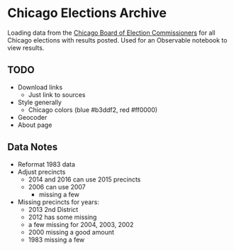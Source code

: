 # Chicago Elections Archive

Loading data from the [Chicago Board of Election Commissioners](https://chicagoelections.gov) for all Chicago elections with results posted. Used for an Observable notebook to view results.

## TODO

- Download links
  - Just link to sources
- Style generally
  - Chicago colors (blue #b3ddf2, red #ff0000)
- Geocoder
- About page

## Data Notes

- Reformat 1983 data
- Adjust precincts
  - 2014 and 2016 can use 2015 precincts
  - 2006 can use 2007
    - missing a few
- Missing precincts for years:
  - 2013 2nd District
  - 2012 has some missing
  - a few missing for 2004, 2003, 2002
  - 2000 missing a good amount
  - 1983 missing a few

